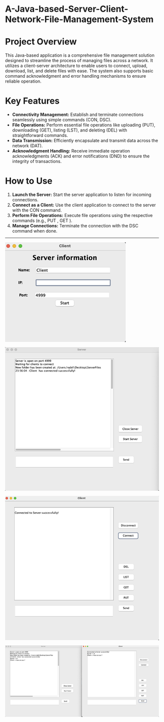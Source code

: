 # A-Java-based-Server-Client-Network-File-Management-System


# Project Overview

This Java-based application is a comprehensive file management solution designed to streamline the process of managing files across a network. It utilizes a client-server architecture to enable users to connect, upload, download, list, and delete files with ease. The system also supports basic command acknowledgment and error handling mechanisms to ensure reliable operation.

# Key Features

* **Connectivity Management:** Establish and terminate connections seamlessly using simple commands (CON, DSC).
* **File Operations:** Perform essential file operations like uploading (PUT), downloading (GET), listing (LST), and deleting (DEL) with straightforward commands.
* **Data Transmission:** Efficiently encapsulate and transmit data across the network (DAT).
* **Acknowledgment Handling:** Receive immediate operation acknowledgments (ACK) and error notifications (DND) to ensure the integrity of transactions.

# How to Use

1. **Launch the Server:** Start the server application to listen for incoming connections.
2. **Connect as a Client:** Use the client application to connect to the server with the CON command.
3. **Perform File Operations:** Execute file operations using the respective commands (e.g., PUT <filename>, GET <filename>).
4. **Manage Connections:** Terminate the connection with the DSC command when done.

***


![serverinfo](image/serverinfo.png)

![server](image/server.png)

![client](image/client.png)

![server-client](image/server-client.png)









